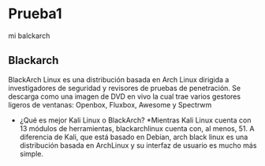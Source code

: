 # Prueba1
mi balckarch

## Blackarch

BlackArch Linux es una distribución basada en Arch Linux dirigida a investigadores de seguridad y revisores de pruebas de penetración. Se descarga como una imagen de DVD en vivo la cual trae varios gestores ligeros de ventanas: Openbox, Fluxbox, Awesome y Spectrwm

* ¿Qué es mejor Kali Linux o BlackArch?
  *Mientras Kali Linux cuenta con 13 módulos de herramientas, blackarchlinux cuenta con, al menos, 51. A diferencia de Kali, que está basado en Debian, arch black linux es una distribución basada en ArchLinux   y su interfaz de usuario es mucho más simple.
